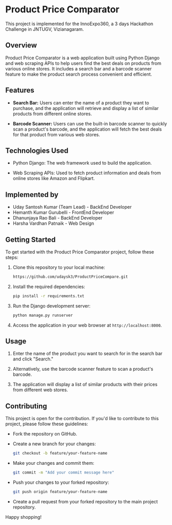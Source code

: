 # Product Price Comparator

This project is implemented for the InnoExpo360, a 3 days Hackathon Challenge in JNTUGV, Vizianagaram.

## Overview

Product Price Comparator is a web application built using Python Django and web scraping APIs to help users find the best deals on products from various online stores. It includes a search bar and a barcode scanner feature to make the product search process convenient and efficient.

## Features

- **Search Bar:** Users can enter the name of a product they want to purchase, and the application will retrieve and display a list of similar products from different online stores.

- **Barcode Scanner:** Users can use the built-in barcode scanner to quickly scan a product's barcode, and the application will fetch the best deals for that product from various web stores.

## Technologies Used

- Python Django: The web framework used to build the application.

- Web Scraping APIs: Used to fetch product information and deals from online stores like Amazon and Flipkart.

## Implemented by

- Uday Santosh Kumar (Team Lead) - BackEnd Developer
- Hemanth Kumar Gurubelli - FrontEnd Developer
- Dhanunjaya Rao Bali - BackEnd Developer
- Harsha Vardhan Patnaik - Web Design

## Getting Started

To get started with the Product Price Comparator project, follow these steps:

1. Clone this repository to your local machine:

   ```bash
   https://github.com/udaysk3/ProductPriceCompare.git
   ```

2. Install the required dependencies:

   ```bash
   pip install -r requirements.txt
   ```

3. Run the Django development server:

   ```bash
   python manage.py runserver
   ```

4. Access the application in your web browser at `http://localhost:8000`.

## Usage

1. Enter the name of the product you want to search for in the search bar and click "Search."

2. Alternatively, use the barcode scanner feature to scan a product's barcode.

3. The application will display a list of similar products with their prices from different web stores.

## Contributing

This project is open for the contribution.
If you'd like to contribute to this project, please follow these guidelines:

- Fork the repository on GitHub.

- Create a new branch for your changes:

  ```bash
  git checkout -b feature/your-feature-name
  ```

- Make your changes and commit them:

  ```bash
  git commit -m "Add your commit message here"
  ```

- Push your changes to your forked repository:

  ```bash
  git push origin feature/your-feature-name
  ```

- Create a pull request from your forked repository to the main project repository.

Happy shopping!
